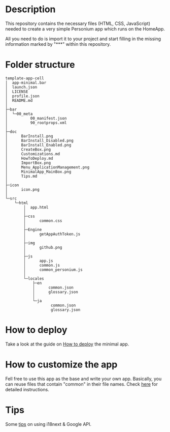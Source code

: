 # Description  
This repository contains the necessary files (HTML, CSS, JavaScript) needed to create a very simple Personium app which runs on the HomeApp.

All you need to do is import it to your project and start filling in the missing information marked by "***" within this repository.  

# Folder structure  

    template-app-cell
    │  app-minimal.bar
    │  launch.json
    │  LICENSE
    │  profile.json
    │  README.md
    │  
    ├─bar
    │  └─00_meta
    │          00_manifest.json
    │          90_rootprops.xml
    │          
    ├─doc
    │      BarInstall.png
    │      BarInstall_Disabled.png
    │      BarInstall_Enabled.png
    │      CreateBox.png
    │      Customizations.md
    │      HowToDeploy.md
    │      ImportBox.png
    │      Menu_ApplicationManagement.png
    │      MinimalApp_MainBox.png
    │      Tips.md
    │      
    ├─icon
    │      icon.png
    │      
    └─src
        └─html
            │  app.html
            │  
            ├─css
            │      common.css
            │      
            ├─Engine
            │      getAppAuthToken.js
            │      
            ├─img
            │      github.png
            │      
            ├─js
            │      app.js
            │      common.js
            │      common_personium.js
            │      
            └─locales
                ├─en
                │      common.json
                │      glossary.json
                │      
                └─ja
                        common.json
                        glossary.json

# How to deploy  
Take a look at the guide on [How to deploy](doc/HowToDeploy.md) the minimal app.  

# How to customize the app  
Fell free to use this app as the base and write your own app. Basically, you can reuse files that contain "common" in their file names. Check [here](doc/Customizations.md) for detailed instructions.  

# Tips  
Some [tips](doc/Tips.md) on using i18next & Google API.    

